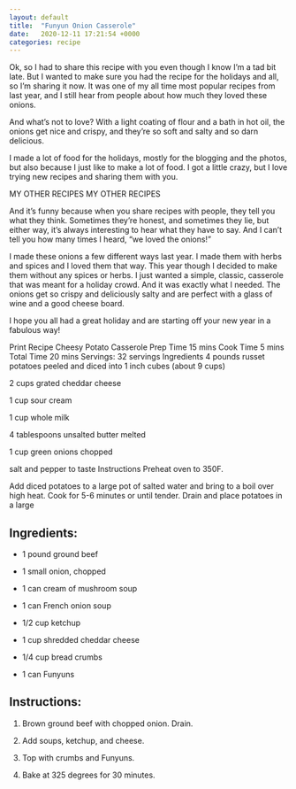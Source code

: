 ```yaml
---
layout: default
title:  "Funyun Onion Casserole"
date:   2020-12-11 17:21:54 +0000
categories: recipe
---
```

Ok, so I had to share this recipe with you even though I know I’m a tad bit late. But I wanted to make sure you had the recipe for the holidays and all, so I’m sharing it now. It was one of my all time most popular recipes from last year, and I still hear from people about how much they loved these onions.

And what’s not to love? With a light coating of flour and a bath in hot oil, the onions get nice and crispy, and they’re so soft and salty and so darn delicious.

I made a lot of food for the holidays, mostly for the blogging and the photos, but also because I just like to make a lot of food. I got a little crazy, but I love trying new recipes and sharing them with you.

MY OTHER RECIPES MY OTHER RECIPES

And it’s funny because when you share recipes with people, they tell you what they think. Sometimes they’re honest, and sometimes they lie, but either way, it’s always interesting to hear what they have to say. And I can’t tell you how many times I heard, “we loved the onions!”

I made these onions a few different ways last year. I made them with herbs and spices and I loved them that way. This year though I decided to make them without any spices or herbs. I just wanted a simple, classic, casserole that was meant for a holiday crowd. And it was exactly what I needed. The onions get so crispy and deliciously salty and are perfect with a glass of wine and a good cheese board.

I hope you all had a great holiday and are starting off your new year in a fabulous way!

Print Recipe Cheesy Potato Casserole Prep Time 15 mins Cook Time 5 mins Total Time 20 mins Servings: 32 servings Ingredients 4 pounds russet potatoes peeled and diced into 1 inch cubes (about 9 cups)

2 cups grated cheddar cheese

1 cup sour cream

1 cup whole milk

4 tablespoons unsalted butter melted

1 cup green onions chopped

salt and pepper to taste Instructions Preheat oven to 350F.

Add diced potatoes to a large pot of salted water and bring to a boil over high heat. Cook for 5-6 minutes or until tender. Drain and place potatoes in a large
## Ingredients:

- 1 pound ground beef
- 1 small onion, chopped
- 1 can cream of mushroom soup
- 1 can French onion soup

- 1/2 cup ketchup
- 1 cup shredded cheddar cheese
- 1/4 cup bread crumbs
- 1 can Funyuns


## Instructions:

1. Brown ground beef with chopped onion. Drain.

2. Add soups, ketchup, and cheese.

3. Top with crumbs and Funyuns.

4. Bake at 325 degrees for 30 minutes.

